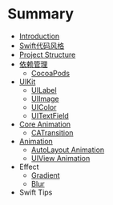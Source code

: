# Summary

* [Introduction](README.md)
* [Swift代码风格](swift_code_style.md)
* [Project Structure](project_structure.md)
* [依赖管理](dependency_management.md)
   * [CocoaPods](cocoapods.md)
* [UIKit](uikit.md)
   * [UILabel](uilabel.md)
   * [UIImage](uiimage.md)
   * [UIColor](uicolor.md)
   * [UITextField](uitextfield.md)
* [Core Animation](core_animation.md)
   * [CATransition](ca_transition.md)
* [Animation](animation.md)
   * [AutoLayout Animation](autolayout_animation.md)
   * [UIView Animation](uiview_animation.md)
* Effect
   * [Gradient](gradient.md)
   * [Blur](blur.md)
* Swift Tips

